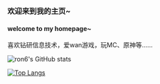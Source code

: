 ### 欢迎来到我的主页~ 
#### welcome to my homepage~

喜欢钻研信息技术，爱wan游戏，玩MC、原神等……

![ron6's GitHub stats](https://github-readme-stats.vercel.app/api?username=rong6&show_icons=true&theme=radical)

[![Top Langs](https://github-readme-stats.vercel.app/api/top-langs/?username=rong6&layout=compact&show_icons=true&theme=radical)](https://github.com/anuraghazra/github-readme-stats)

